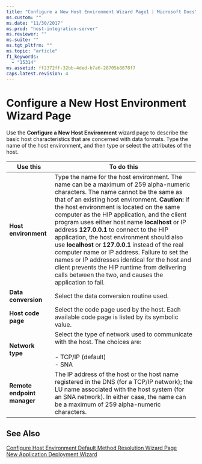 ```yaml
---
title: "Configure a New Host Environment Wizard Page1 | Microsoft Docs"
ms.custom: ""
ms.date: "11/30/2017"
ms.prod: "host-integration-server"
ms.reviewer: ""
ms.suite: ""
ms.tgt_pltfrm: ""
ms.topic: "article"
f1_keywords: 
  - "15314"
ms.assetid: ff2372ff-32bb-4ded-b7a6-28705b8878f7
caps.latest.revision: 4
---
```

# Configure a New Host Environment Wizard Page
Use the **Configure a New Host Environment** wizard page to describe the basic host characteristics that are concerned with data formats. Type the name of the host environment, and then type or select the attributes of the host.  
  
|Use this|To do this|  
|--------------|----------------|  
|**Host environment**|Type the name for the host environment. The name can be a maximum of 259 alpha-numeric characters. The name cannot be the same as that of an existing host environment. **Caution:**  If the host environment is located on the same computer as the HIP application, and the client program uses either host name **localhost** or IP address **127.0.0.1** to connect to the HIP application, the host environment should also use **localhost** or **127.0.0.1** instead of the real computer name or IP address. Failure to set the names or IP addresses identical for the host and client prevents the HIP runtime from delivering calls between the two, and causes the application to fail.|  
|**Data conversion**|Select the data conversion routine used.|  
|**Host code page**|Select the code page used by the host. Each available code page is listed by its symbolic value.|  
|**Network type**|Select the type of network used to communicate with the host. The choices are:<br /><br /> -   TCP/IP (default)<br />-   SNA|  
|**Remote endpoint manager**|The IP address of the host or the host name registered in the DNS (for a TCP/IP network); the LU name associated with the host system (for an SNA network). In either case, the name can be a maximum of 259 alpha-numeric characters.|  
  
## See Also  
 [Configure Host Environment Default Method Resolution Wizard Page](../HIS2010/configure-host-environment-default-method-resolution-wizard-page1.md)   
 [New Application Deployment Wizard](../HIS2010/new-application-deployment-wizard2.md)